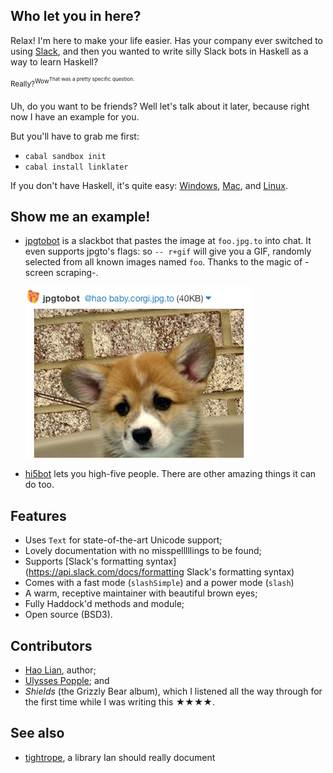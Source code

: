 ## Who let you in here?

Relax! I'm here to make your life easier. Has your company ever
switched to using [Slack](https://slack.com), and then you wanted to
write silly Slack bots in Haskell as a way to learn Haskell?

<sup>Really?<sup>Wow<sup>That was a pretty specific question.</sup></sup>

Uh, do you want to be friends? Well let's talk about it later, because right now I have an example for you.

But you'll have to grab me first:

* `cabal sandbox init`
* `cabal install linklater`

If you don't have Haskell, it's quite easy: [Windows](http://www.haskell.org/platform/), [Mac](http://ghcformacosx.github.io/), and [Linux](https://gist.githubusercontent.com/hlian/b5a975252997cb3e0020/raw/e4ecab3042225d321a88ee74e804c38ead38ed52/gistfile1.txt).

## Show me an example!

* [jpgtobot](https://github.com/hlian/jpgtobot/blob/master/Main.hs) is a slackbot that pastes the image at `foo.jpg.to` into chat. It even supports jpgto's flags: so `-- r+gif` will give you a GIF, randomly selected from all known images named `foo`. Thanks to the magic of -screen scraping-.
  
  ![jpgtobot in action](corgi.jpg)

* [hi5bot](https://github.com/hlian/hi5bot/blob/master/Main.hs) lets you high-five people. There are other amazing things it can do too.

## Features

  * Uses `Text` for state-of-the-art Unicode support;
  * Lovely documentation with no misspelllllings to be found;
  * Supports [Slack's formatting syntax](https://api.slack.com/docs/formatting Slack's formatting syntax)
  * Comes with a fast mode (`slashSimple`) and a power mode (`slash`)
  * A warm, receptive maintainer with beautiful brown eyes;
  * Fully Haddock'd methods and module;
  * Open source (BSD3).

## Contributors

* [Hao Lian](https://hao.codes), author;
* [Ulysses Popple](http://upopple.com/); and
* *Shields* (the Grizzly Bear album), which I listened all the way through for the first time while I was writing this ★★★★.

## See also

* [tightrope](https://github.com/ianthehenry/tightrope), a library Ian should really document
